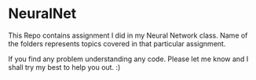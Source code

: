 # NeuralNet

This Repo contains assignment I did in my Neural Network class. Name of the folders represents topics covered in that
particular assignment.

If you find any problem understanding any code. Please let me know and I shall try my best to help you out. :)
